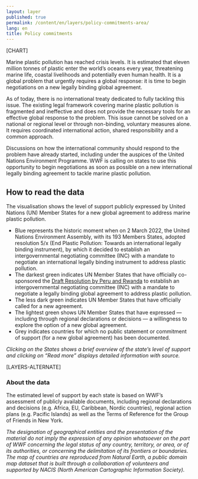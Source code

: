 ```yaml
---
layout: layer
published: true
permalink: /content/en/layers/policy-commitments-area/
lang: en
title: Policy commitments
---
```


[CHART]

Marine plastic pollution has reached crisis levels. It is estimated that eleven million tonnes of plastic enter the world’s oceans every year, threatening marine life, coastal livelihoods and potentially even human health. It is a global problem that urgently requires a global response: it is time to begin negotiations on a new legally binding global agreement.

As of today, there is no international treaty dedicated to fully tackling this issue. The existing legal framework covering marine plastic pollution is fragmented and ineffective and does not provide the necessary tools for an effective global response to the problem. This issue cannot be solved on a national or regional level or through non-binding, voluntary measures alone. It requires coordinated international action, shared responsibility and a common approach.

Discussions on how the international community should respond to the problem have already started, including under the auspices of the United Nations Environment Programme. WWF is calling on states to use this opportunity to begin negotiations as soon as possible on a new international legally binding agreement to tackle marine plastic pollution.

## How to read the data

The visualisation shows the level of support publicly expressed by United Nations (UN) Member States for a new global agreement to address marine plastic pollution.

* Blue represents the historic moment when on 2 March 2022, the United Nations Environment Assembly, with its 193 Members States, adopted resolution 5/x (End Plastic Pollution: Towards an international legally binding instrument), by which it decided to establish an intergovernmental negotiating committee (INC) with a mandate to negotiate an international legally binding instrument to address plastic pollution.
* The darkest green indicates UN Member States that have officially co-sponsored the [Draft Resolution by Peru and Rwanda](https://wedocs.unep.org/bitstream/handle/20.500.11822/37395/UNEA5.2%20Global_Agreement_Explanatory%20note%20and%20Resolution%2027%20October.pdf?sequence=1&isAllowed=y) to establish an intergovernmental negotiating committee (INC) with a mandate to negotiate a legally binding global agreement to address plastic pollution.
* The less dark green indicates UN Member States that have officially called for a new agreement.
* The lightest green shows UN Member States that have expressed — including through regional declarations or decisions — a willingness to explore the option of a new global agreement.
* Grey indicates countries for which no public statement or commitment of support (for a new global agreement) has been documented.

_Clicking on the States shows a brief overview of the state’s level of support and clicking on “Read more” displays detailed information with source._

[LAYERS-ALTERNATE]

### About the data

The estimated level of support by each state is based on WWF’s assessment of publicly available documents, including regional declarations and decisions (e.g. Africa, EU, Caribbean, Nordic countries), regional action plans (e.g. Pacific Islands) as well as the Terms of Reference for the Group of Friends in New York.

_The designation of geographical entities and the presentation of the material do not imply the expression of any opinion whatsoever on the part of WWF concerning the legal status of any country, territory, or area, or of its authorities, or concerning the delimitation of its frontiers or boundaries. The map of countries are reproduced from Natural Earth, a public domain map dataset that is built through a collaboration of volunteers and supported by NACIS (North American Cartographic Information Society)._
